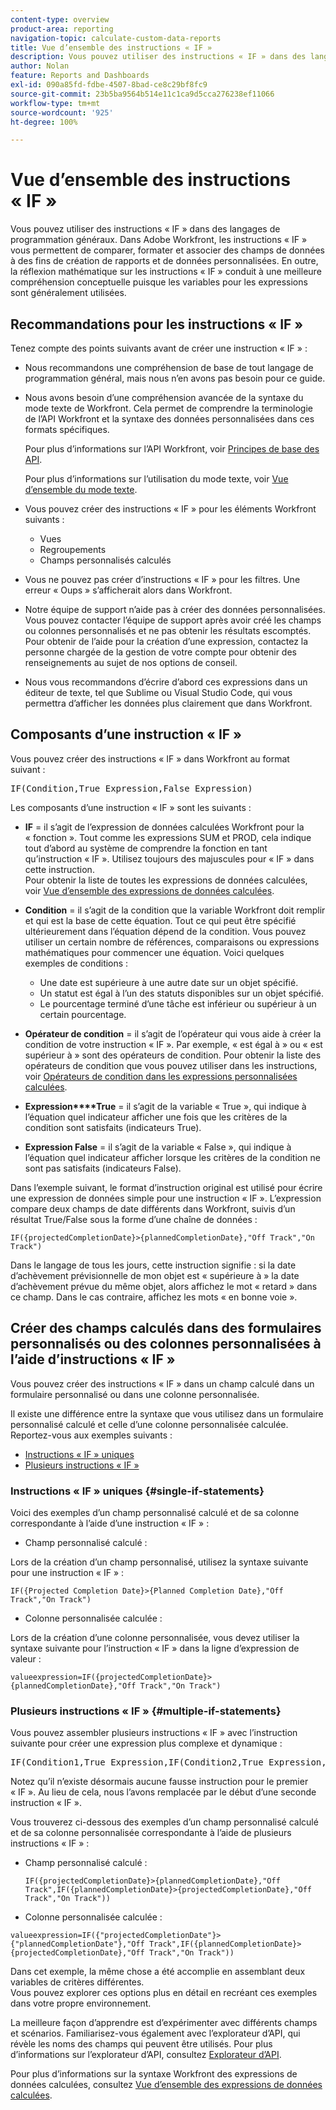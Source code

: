 ```yaml
---
content-type: overview
product-area: reporting
navigation-topic: calculate-custom-data-reports
title: Vue d’ensemble des instructions « IF »
description: Vous pouvez utiliser des instructions « IF » dans des langages de programmation généraux. Dans Adobe Workfront, les instructions « IF » vous permettent de comparer, formater et associer des champs de données à des fins de création de rapports et de données personnalisées. En outre, la réflexion mathématique sur les instructions « IF » conduit à une meilleure compréhension conceptuelle puisque les variables pour les expressions sont généralement utilisées.
author: Nolan
feature: Reports and Dashboards
exl-id: 090a85fd-fdbe-4507-8bad-ce8c29bf8fc9
source-git-commit: 23b5ba9564b514e11c1ca9d5cca276238ef11066
workflow-type: tm+mt
source-wordcount: '925'
ht-degree: 100%

---
```


# Vue d’ensemble des instructions « IF »

<!-- Audited: 1/2024 -->

Vous pouvez utiliser des instructions « IF » dans des langages de programmation généraux. Dans Adobe Workfront, les instructions « IF » vous permettent de comparer, formater et associer des champs de données à des fins de création de rapports et de données personnalisées. En outre, la réflexion mathématique sur les instructions « IF » conduit à une meilleure compréhension conceptuelle puisque les variables pour les expressions sont généralement utilisées.

## Recommandations pour les instructions « IF »

Tenez compte des points suivants avant de créer une instruction « IF » :

* Nous recommandons une compréhension de base de tout langage de programmation général, mais nous n’en avons pas besoin pour ce guide.
* Nous avons besoin d’une compréhension avancée de la syntaxe du mode texte de Workfront. Cela permet de comprendre la terminologie de l’API Workfront et la syntaxe des données personnalisées dans ces formats spécifiques.

  Pour plus d’informations sur l’API Workfront, voir [Principes de base des API](../../../wf-api/general/api-basics.md).

  Pour plus d’informations sur l’utilisation du mode texte, voir [Vue d’ensemble du mode texte](../../../reports-and-dashboards/reports/text-mode/understand-text-mode.md).

* Vous pouvez créer des instructions « IF » pour les éléments Workfront suivants :

   * Vues
   * Regroupements
   * Champs personnalisés calculés

* Vous ne pouvez pas créer d’instructions « IF » pour les filtres. Une erreur « Oups » s’afficherait alors dans Workfront.
* Notre équipe de support n’aide pas à créer des données personnalisées. Vous pouvez contacter l’équipe de support après avoir créé les champs ou colonnes personnalisés et ne pas obtenir les résultats escomptés. Pour obtenir de l’aide pour la création d’une expression, contactez la personne chargée de la gestion de votre compte pour obtenir des renseignements au sujet de nos options de conseil.
* Nous vous recommandons d’écrire d’abord ces expressions dans un éditeur de texte, tel que Sublime ou Visual Studio Code, qui vous permettra d’afficher les données plus clairement que dans Workfront.

## Composants d’une instruction « IF »

Vous pouvez créer des instructions « IF » dans Workfront au format suivant :
<pre>IF(Condition,True Expression,False Expression)</pre>Les composants d’une instruction « IF » sont les suivants :

* **IF** = il s’agit de l’expression de données calculées Workfront pour la « fonction ». Tout comme les expressions SUM et PROD, cela indique tout d’abord au système de comprendre la fonction en tant qu’instruction « IF ». Utilisez toujours des majuscules pour « IF » dans cette instruction.\
  Pour obtenir la liste de toutes les expressions de données calculées, voir [Vue d’ensemble des expressions de données calculées](../../../reports-and-dashboards/reports/calc-cstm-data-reports/calculated-data-expressions.md).

* **Condition** = il s’agit de la condition que la variable Workfront doit remplir et qui est la base de cette équation. Tout ce qui peut être spécifié ultérieurement dans l’équation dépend de la condition. Vous pouvez utiliser un certain nombre de références, comparaisons ou expressions mathématiques pour commencer une équation. Voici quelques exemples de conditions :

   * Une date est supérieure à une autre date sur un objet spécifié.
   * Un statut est égal à l’un des statuts disponibles sur un objet spécifié.
   * Le pourcentage terminé d’une tâche est inférieur ou supérieur à un certain pourcentage.

* **Opérateur de condition** = il s’agit de l’opérateur qui vous aide à créer la condition de votre instruction « IF ». Par exemple, « est égal à » ou « est supérieur à » sont des opérateurs de condition. Pour obtenir la liste des opérateurs de condition que vous pouvez utiliser dans les instructions, voir [Opérateurs de condition dans les expressions personnalisées calculées](../../../reports-and-dashboards/reports/calc-cstm-data-reports/condition-operators-calculated-custom-expressions.md).

* **Expression****True** = il s’agit de la variable « True », qui indique à l’équation quel indicateur afficher une fois que les critères de la condition sont satisfaits (indicateurs True).

* **Expression False** = il s’agit de la variable « False », qui indique à l’équation quel indicateur afficher lorsque les critères de la condition ne sont pas satisfaits (indicateurs False).

Dans l’exemple suivant, le format d’instruction original est utilisé pour écrire une expression de données simple pour une instruction « IF ». L’expression compare deux champs de date différents dans Workfront, suivis d’un résultat True/False sous la forme d’une chaîne de données :

```
IF({projectedCompletionDate}>{plannedCompletionDate},"Off Track","On Track")
```

Dans le langage de tous les jours, cette instruction signifie : si la date d’achèvement prévisionnelle de mon objet est « supérieure à » la date d’achèvement prévue du même objet, alors affichez le mot « retard » dans ce champ. Dans le cas contraire, affichez les mots « en bonne voie ».

## Créer des champs calculés dans des formulaires personnalisés ou des colonnes personnalisées à l’aide d’instructions « IF »

Vous pouvez créer des instructions « IF » dans un champ calculé dans un formulaire personnalisé ou dans une colonne personnalisée.

Il existe une différence entre la syntaxe que vous utilisez dans un formulaire personnalisé calculé et celle d’une colonne personnalisée calculée. Reportez-vous aux exemples suivants :

* [Instructions « IF » uniques](#single-if-statements)
* [Plusieurs instructions « IF »](#multiple-if-statements)

### Instructions « IF » uniques {#single-if-statements}

Voici des exemples d’un champ personnalisé calculé et de sa colonne correspondante à l’aide d’une instruction « IF » :

* Champ personnalisé calculé :

Lors de la création d’un champ personnalisé, utilisez la syntaxe suivante pour une instruction « IF » :

```
IF({Projected Completion Date}>{Planned Completion Date},"Off Track","On Track")
```

* Colonne personnalisée calculée :

Lors de la création d’une colonne personnalisée, vous devez utiliser la syntaxe suivante pour l’instruction « IF » dans la ligne d’expression de valeur :

```
valueexpression=IF({projectedCompletionDate}>{plannedCompletionDate},"Off Track","On Track")
```

### Plusieurs instructions « IF » {#multiple-if-statements}

Vous pouvez assembler plusieurs instructions « IF » avec l’instruction suivante pour créer une expression plus complexe et dynamique :

<pre>IF(Condition1,True Expression,IF(Condition2,True Expression,False Expression))</pre>Notez qu’il n’existe désormais aucune fausse instruction pour le premier « IF ». Au lieu de cela, nous l’avons remplacée par le début d’une seconde instruction « IF ».

Vous trouverez ci-dessous des exemples d’un champ personnalisé calculé et de sa colonne personnalisée correspondante à l’aide de plusieurs instructions « IF » :

* Champ personnalisé calculé :

  ```
  IF({projectedCompletionDate}>{plannedCompletionDate},"Off Track",IF({plannedCompletionDate}>{projectedCompletionDate},"Off Track","On Track"))
  ```

* Colonne personnalisée calculée :

```
valueexpression=IF({"projectedCompletionDate"}>{"plannedCompletionDate"},"Off Track",IF({plannedCompletionDate}>{projectedCompletionDate},"Off Track","On Track"))
```

Dans cet exemple, la même chose a été accomplie en assemblant deux variables de critères différentes.\
Vous pouvez explorer ces options plus en détail en recréant ces exemples dans votre propre environnement.

La meilleure façon d’apprendre est d’expérimenter avec différents champs et scénarios. Familiarisez-vous également avec l’explorateur d’API, qui révèle les noms des champs qui peuvent être utilisés. Pour plus d’informations sur l’explorateur d’API, consultez [Explorateur d’API](../../../wf-api/general/api-explorer.md).

Pour plus d’informations sur la syntaxe Workfront des expressions de données calculées, consultez [Vue d’ensemble des expressions de données calculées](../../../reports-and-dashboards/reports/calc-cstm-data-reports/calculated-data-expressions.md).
